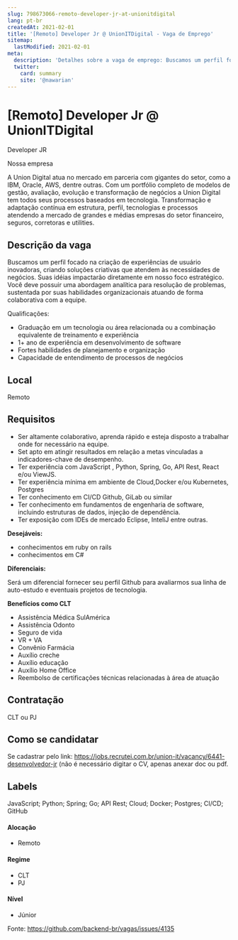 ```yaml
---
slug: 798673066-remoto-developer-jr-at-unionitdigital
lang: pt-br
createdAt: 2021-02-01
title: '[Remoto] Developer Jr @ UnionITDigital - Vaga de Emprego'
sitemap:
  lastModified: 2021-02-01
meta:
  description: 'Detalhes sobre a vaga de emprego: Buscamos um perfil focado na criação de experiências de usuário inovadoras, criando soluções criativas que atendem às necessidades de negócios. Suas idéias impactarão diretamente em nosso foco estratégico. Você deve possuir uma abordagem analítica para resolução de problemas, sustentada por suas habilidades organizacionais atuando de forma colaborativa com a equipe. Qualificações: - Graduação em um tecnologia ou área relacionada ou a combinação equivalente de treinamento e experiência - 1+ ano de experiência em desenvolvimento de software - Fortes habilidades de planejamento e organização - Capacidade de entendimento de processos de negócios'
  twitter:
    card: summary
    site: '@nawarian'
---
```


# [Remoto] Developer Jr @ UnionITDigital

Developer JR

Nossa empresa

A Union Digital atua no mercado em parceria com gigantes do setor, como a IBM, Oracle, AWS, dentre outras.
Com um portfólio completo de modelos de gestão, avaliação, evolução e transformação de negócios a Union Digital tem todos seus processos baseados em tecnologia.
Transformação e adaptação contínua em estrutura, perfil, tecnologias e processos atendendo a mercado de grandes e médias empresas do setor financeiro, seguros, corretoras e utilities.

## Descrição da vaga

Buscamos um perfil focado na criação de experiências de usuário inovadoras, criando soluções criativas que atendem às necessidades de negócios. 
Suas idéias impactarão diretamente  em nosso foco estratégico. 
Você deve possuir uma abordagem analítica para resolução de problemas, sustentada por suas habilidades organizacionais atuando de forma colaborativa com a equipe.

Qualificações:
- Graduação em um tecnologia ou área relacionada ou a combinação equivalente de treinamento e experiência
- 1+ ano de experiência em desenvolvimento de software
- Fortes habilidades de planejamento e organização
- Capacidade de entendimento de processos  de negócios

## Local

Remoto

## Requisitos

- Ser altamente colaborativo, aprenda rápido e esteja disposto a trabalhar onde for necessário na equipe.
- Set apto em atingir resultados em relação a metas vinculadas a indicadores-chave de desempenho.
- Ter experiência com JavaScript , Python, Spring, Go, API Rest, React e/ou ViewJS.
- Ter experiência mínima em ambiente de Cloud,Docker e/ou Kubernetes, Postgres
- Ter conhecimento em CI/CD Github, GiLab ou similar
- Ter conhecimento em fundamentos de engenharia de software, incluindo estruturas de dados, injeção de dependência.
- Ter exposição com IDEs de mercado Eclipse, InteliJ entre outras.

**Desejáveis:**
- conhecimentos em ruby on rails
- conhecimentos em C#

**Diferenciais:**

Será um diferencial fornecer seu perfil Github para avaliarmos sua linha de auto-estudo e eventuais projetos de tecnologia.

 **Benefícios como CLT**

- Assistência Médica SulAmérica
- Assistência Odonto
- Seguro de vida
- VR + VA 
- Convênio Farmácia
- Auxílio creche
- Auxílio educação
- Auxílio Home Office
- Reembolso de certificações técnicas relacionadas à área de atuação

## Contratação

CLT ou PJ

## Como se candidatar

Se cadastrar pelo link: https://jobs.recrutei.com.br/union-it/vacancy/6441-desenvolvedor-jr (não é necessário digitar o CV, apenas anexar doc ou pdf.

## Labels
JavaScript; Python; Spring; Go; API Rest; Cloud; Docker; Postgres; CI/CD; GitHub

#### Alocação
- Remoto

#### Regime
- CLT
- PJ

#### Nível
- Júnior





Fonte: https://github.com/backend-br/vagas/issues/4135